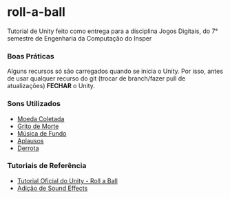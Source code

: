 # roll-a-ball
Tutorial de Unity feito como entrega para a disciplina Jogos Digitais, do 7° semestre de Engenharia da Computação do Insper

### Boas Práticas

Alguns recursos só são carregados quando se inicia o Unity. Por isso, antes de usar qualquer recurso do git (trocar de branch/fazer pull de atualizações) **FECHAR** o Unity.

### Sons Utilizados

 - [Moeda Coletada](https://freesound.org/people/ProjectsU012/sounds/341695/)
 - [Grito de Morte](https://freesound.org/people/Syna-Max/sounds/64940/)
 - [Música de Fundo](https://freesound.org/people/xsgianni/sounds/388079/)
 - [Aplausos](https://freesound.org/people/stephsinger22/sounds/52322/)
 - [Derrota](https://freesound.org/people/TaranP/sounds/362204/)

### Tutoriais de Referência
 - [Tutorial Oficial do Unity - Roll a Ball](https://learn.unity.com/project/roll-a-ball)
 - [Adição de Sound Effects](https://www.youtube.com/watch?v=lDBIu3Elkew&ab_channel=HeizenblogGaming)

